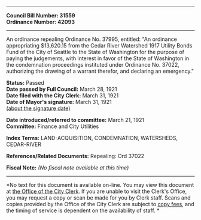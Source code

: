 * * * * *  
  
**Council Bill Number: [](#h0)[](#h2)31559**   
**Ordinance Number: 42093**  
  
* * * * *  
  
An ordinance repealing Ordinance No. 37995, entitled: "An ordinance appropriating $13,620.15 from the Cedar River Watershed 1917 Utility Bonds Fund of the City of Seattle to the State of Washington for the purpose of paying the judgements, with interest in favor of the State of Washington in the condemnation proceedings instituted under Ordinance No. 37022, authorizing the drawing of a warrant therefor, and declaring an emergency."  
  
**Status:** Passed   
**Date passed by Full Council:** March 28, 1921   
**Date filed with the City Clerk:** March 31, 1921   
**Date of Mayor's signature:** March 31, 1921   
[(about the signature date)](/~public/approvaldate.htm)   
  
  
**Date introduced/referred to committee:** March 21, 1921   
**Committee:** Finance and City Utilities   
  
**Index Terms:** LAND-ACQUISITION, CONDEMNATION, WATERSHEDS, CEDAR-RIVER  
  
**References/Related Documents:** Repealing: Ord 37022  
  
**Fiscal Note:** *(No fiscal note available at this time)*  
  
* * * * *  
  
*No text for this document is available on-line. You may view this document at [the Office of the City Clerk](http://www.seattle.gov/leg/clerk/contactUs.htm). If you are unable to visit the Clerk's Office, you may request a copy or scan be made for you by Clerk staff. Scans and copies provided by the Office of the City Clerk are subject to [copy fees](http://clerk.seattle.gov/~public/clerkfees.htm), and the timing of service is dependent on the availability of staff. *  
  
  
